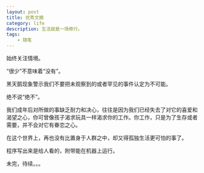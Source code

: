 ```yaml
---
layout: post
title: 优秀文摘
category: life
description: 生活就是一场修行。
tags:
    - 随笔
---
```


始终关注情境。

“很少”不意味着“没有”。

黑天鹅现象警示我们不要把未观察到的或者罕见的事件认定为不可能。

绝不说“绝不”。

我们成年后对所做的事缺乏耐力和决心，往往是因为我们已经失去了对它的喜爱和渴望之心，你可曾像孩子渴求玩具一样渴求你的工作。你工作，只是为了生存或者需要，并不会对它有眷恋之心。

在这个世界上，再也没有比置身于人群之中，却又得孤独生活更可怕的事了。

程序写出来是给人看的，附带能在机器上运行。

未完，待续。。。

[wenda]:    https://firewenda.github.com  "wenda"